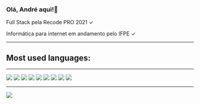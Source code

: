 ### Olá, André aqui!👋

<div>
<p>Full Stack pela Recode PRO 2021 ✓</p>
<p>Informática para internet em andamento pelo IFPE ✓</p>
</div>
<hr/>

<h2>Most used languages:</h2>

<hr/>
<div>
<div style="display: inline-block;">
<img src="https://img.shields.io/badge/Java-ED8B00?style=for-the-badge&logo=java&logoColor=white">
<img src="https://img.shields.io/badge/C%23-239120?style=for-the-badge&logo=c-sharp&logoColor=white">
<img src="https://img.shields.io/badge/JavaScript-323330?style=for-the-badge&logo=javascript&logoColor=F7DF1E">
<img src="https://img.shields.io/badge/HTML-239120?style=for-the-badge&logo=html5&logoColor=white">
<img src="https://img.shields.io/badge/.NET-5C2D91?style=for-the-badge&logo=.net&logoColor=white">
<img src="https://img.shields.io/badge/CSS-239120?&style=for-the-badge&logo=css3&logoColor=white">
<img src="https://img.shields.io/badge/React-20232A?style=for-the-badge&logo=react&logoColor=61DAFB">
<img src="https://img.shields.io/badge/Python-14354C?style=for-the-badge&logo=python&logoColor=white">
<img src="https://img.shields.io/badge/Spring-6DB33F?style=for-the-badge&logo=spring&logoColor=white">
</div>
<hr/>
<a href="https://www.linkedin.com/mwlite/in/andré-francisco-silva-da-costa">
<img src="https://img.shields.io/badge/LinkedIn-0077B5?style=for-the-badge&logo=linkedin&logoColor=white">
</a>
</div>
